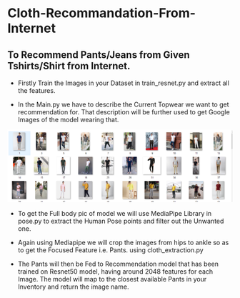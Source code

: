 # Cloth-Recommandation-From-Internet
## To Recommend Pants/Jeans from Given Tshirts/Shirt from Internet.

* Firstly Train the Images in your Dataset in train_resnet.py and extract all the features.

* In the Main.py we have to describe the Current Topwear we want to get recommendation for. 
That description will be further used to get Google Images of the model wearing that. 
<img src="download_images_from_internet.png" >

* To get the Full body pic of model we will use MediaPipe Library in pose.py
to extract the Human Pose points and filter out the Unwanted one.

* Again using Mediapipe we will crop the images from hips to ankle so as to 
get the Focused Feature i.e. Pants. using cloth_extraction.py

* The Pants will then be Fed to Recommendation model that has been trained on Resnet50 model, having around 2048 features for each Image.
The model will map to the closest available Pants in your Inventory and return
the image name.




